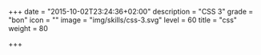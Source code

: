 +++
date = "2015-10-02T23:24:36+02:00"
description = "CSS 3"
grade = "bon"
icon = ""
image = "img/skills/css-3.svg"
level = 60
title = "css"
weight = 80

+++

